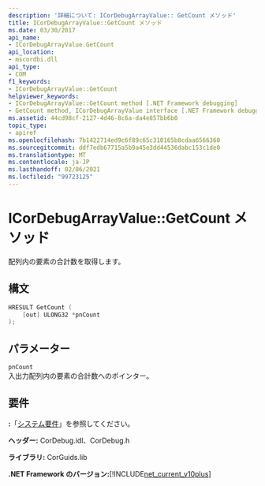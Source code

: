 ```yaml
---
description: '詳細について: ICorDebugArrayValue:: GetCount メソッド'
title: ICorDebugArrayValue::GetCount メソッド
ms.date: 03/30/2017
api_name:
- ICorDebugArrayValue.GetCount
api_location:
- mscordbi.dll
api_type:
- COM
f1_keywords:
- ICorDebugArrayValue::GetCount
helpviewer_keywords:
- ICorDebugArrayValue::GetCount method [.NET Framework debugging]
- GetCount method, ICorDebugArrayValue interface [.NET Framework debugging]
ms.assetid: 44cd98cf-2127-4d46-8c6a-da4e857bb6b0
topic_type:
- apiref
ms.openlocfilehash: 7b1422714ed9c6f89c65c310165b8cdaa6566360
ms.sourcegitcommit: ddf7edb67715a5b9a45e3dd44536dabc153c1de0
ms.translationtype: MT
ms.contentlocale: ja-JP
ms.lasthandoff: 02/06/2021
ms.locfileid: "99723125"
---
```

# <a name="icordebugarrayvaluegetcount-method"></a>ICorDebugArrayValue::GetCount メソッド

配列内の要素の合計数を取得します。  
  
## <a name="syntax"></a>構文  
  
```cpp  
HRESULT GetCount (  
    [out] ULONG32 *pnCount  
);  
```  
  
## <a name="parameters"></a>パラメーター  

 `pnCount`  
 入出力配列内の要素の合計数へのポインター。  
  
## <a name="requirements"></a>要件  

 **:**「[システム要件](../../get-started/system-requirements.md)」を参照してください。  
  
 **ヘッダー:** CorDebug.idl、CorDebug.h  
  
 **ライブラリ:** CorGuids.lib  
  
 **.NET Framework のバージョン:**[!INCLUDE[net_current_v10plus](../../../../includes/net-current-v10plus-md.md)]
